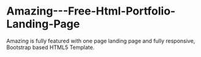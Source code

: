 # Amazing---Free-Html-Portfolio-Landing-Page
Amazing is fully featured with one page landing page and fully responsive, Bootstrap based HTML5 Template.

